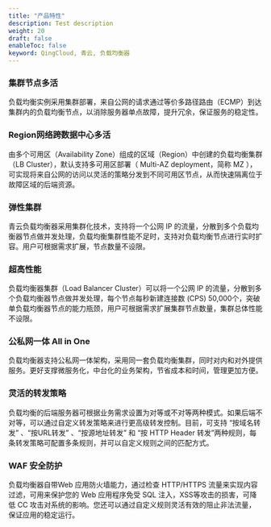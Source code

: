 ```yaml
---
title: "产品特性"
description: Test description
weight: 20
draft: false
enableToc: false
keyword: QingCloud, 青云, 负载均衡器
---
```


### 集群节点多活

负载均衡实例采用集群部署，来自公网的请求通过等价多路径路由（ECMP）到达集群内的负载均衡节点，以消除服务器单点故障，提升冗余，保证服务的稳定性。

### Region网络跨数据中心多活

由多个可用区（Availability Zone）组成的区域（Region）中创建的负载均衡集群（LB Cluster），默认支持多可用区部署（ Multi-AZ deployment，简称 MZ ），可实现将来自公网的访问以灵活的策略分发到不同可用区节点，从而快速隔离位于故障区域的后端资源。


### 弹性集群

青云负载均衡器采用集群化技术，支持将一个公网 IP 的流量，分散到多个负载均衡器节点做并发处理，负载均衡集群性能不足时，支持对负载均衡节点进行实时扩容。用户可根据需求扩展，节点数量不设限。


### 超高性能

负载均衡器集群（Load Balancer Cluster）可以将一个公网 IP 的流量，分散到多个负载均衡器节点做并发处理，每个节点每秒新建连接数 (CPS) 50,000个，突破单负载均衡器节点的能力瓶颈，用户可根据需求扩展集群节点数量，集群总体性能不设限。


### 公私网一体 All in One

负载均衡器支持公私网一体架构，采用同一套负载均衡集群，同时对内和对外提供服务。更好支撑微服务化，中台化的业务架构，节省成本和时间，管理更加方便。


### 灵活的转发策略

负载均衡的后端服务器可根据业务需求设置为对等或不对等两种模式。如果后端不对等，可以通过自定义转发策略来进行更高级转发控制。目前，可支持 “按域名转发” 、“按URL转发” 、“按源地址转发” 和 “按 HTTP Header 转发”两种规则，每条转发策略可配置多条规则，并可以自定义规则之间的匹配方式。

### WAF 安全防护

负载均衡器自带Web 应用防火墙能力，通过检查 HTTP/HTTPS 流量来实现内容过滤，可用来保护您的 Web 应用程序免受 SQL 注入，XSS等攻击的损害，可降低 CC 攻击对系统的影响。您还可以通过自定义规则灵活有效的阻止非法流量，保证应用的稳定运行。


